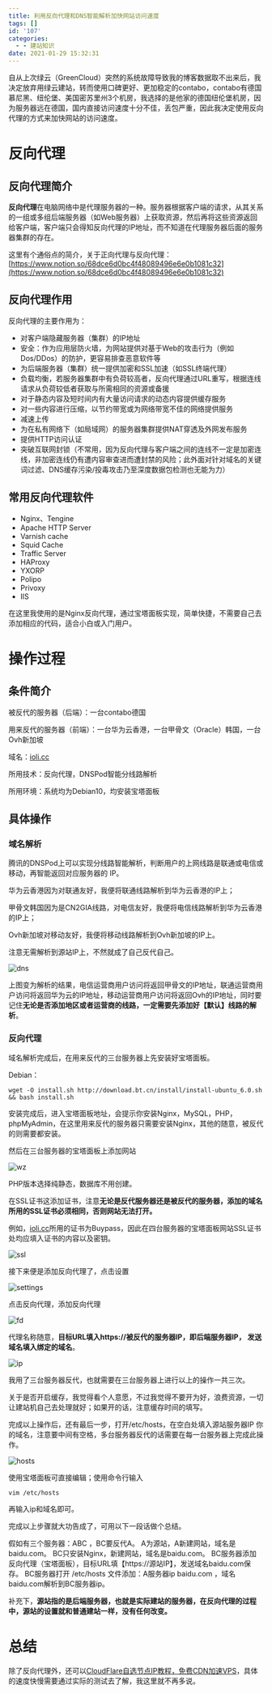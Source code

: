 ```yaml
---
title: 利用反向代理和DNS智能解析加快网站访问速度
tags: []
id: '107'
categories:
  - - 建站知识
date: 2021-01-29 15:32:31
---
```


自从上次绿云（GreenCloud）突然的系统故障导致我的博客数据取不出来后，我决定放弃用绿云建站，转而使用口碑更好、更加稳定的contabo，contabo有德国慕尼黑、纽伦堡、美国密苏里州3个机房，我选择的是他家的德国纽伦堡机房，因为服务器远在德国，国内直接访问速度十分不佳，丢包严重，因此我决定使用反向代理的方式来加快网站的访问速度。

# 反向代理

## 反向代理简介

**反向代理**在电脑网络中是代理服务器的一种。服务器根据客户端的请求，从其关系的一组或多组后端服务器（如Web服务器）上获取资源，然后再将这些资源返回给客户端，客户端只会得知反向代理的IP地址，而不知道在代理服务器后面的服务器集群的存在。

这里有个通俗点的简介，关于正向代理与反向代理：[https://www.notion.so/68dce6d0bc4f48089496e6e0b1081c32](https://www.notion.so/68dce6d0bc4f48089496e6e0b1081c32)

## 反向代理作用

反向代理的主要作用为：

*   对客户端隐藏服务器（集群）的IP地址
*   安全：作为应用层防火墙，为网站提供对基于Web的攻击行为（例如Dos/DDos）的防护，更容易排查恶意软件等
*   为后端服务器（集群）统一提供加密和SSL加速（如SSL终端代理）
*   负载均衡，若服务器集群中有负荷较高者，反向代理通过URL重写，根据连线请求从负荷较低者获取与所需相同的资源或备援
*   对于静态内容及短时间内有大量访问请求的动态内容提供缓存服务
*   对一些内容进行压缩，以节约带宽或为网络带宽不佳的网络提供服务
*   减速上传
*   为在私有网络下（如局域网）的服务器集群提供NAT穿透及外网发布服务
*   提供HTTP访问认证
*   突破互联网封锁（不常用，因为反向代理与客户端之间的连线不一定是加密连线，非加密连线仍有遭内容审查进而遭封禁的风险；此外面对针对域名的关键词过滤、DNS缓存污染/投毒攻击乃至深度数据包检测也无能为力）

## 常用反向代理软件

*   Nginx、Tengine
*   Apache HTTP Server
*   Varnish cache
*   Squid Cache
*   Traffic Server
*   HAProxy
*   YXORP
*   Polipo
*   Privoxy
*   IIS

在这里我使用的是Nginx反向代理，通过宝塔面板实现，简单快捷，不需要自己去添加相应的代码，适合小白或入门用户。

# 操作过程

## 条件简介

被反代的服务器（后端）：一台contabo德国

用来反代的服务器（前端）：一台华为云香港，一台甲骨文（Oracle）韩国，一台Ovh新加坡

域名：[ioli.cc](ioli.cc)

所用技术：反向代理，DNSPod智能分线路解析

所用环境：系统均为Debian10，均安装宝塔面板

## 具体操作

### 域名解析

腾讯的DNSPod上可以实现分线路智能解析，判断用户的上网线路是联通或电信或移动，再智能返回对应服务器的 IP。

华为云香港因为对联通友好，我便将联通线路解析到华为云香港的IP上；

甲骨文韩国因为是CN2GIA线路，对电信友好，我便将电信线路解析到华为云香港的IP上；

Ovh新加坡对移动友好，我便将移动线路解析到Ovh新加坡的IP上。

注意无需解析到源站IP上，不然就成了自己反代自己。

![dns](https://cdn.jsdelivr.net/gh/a08332424/blog/article/20210129144414.png)

上图变为解析的结果，电信运营商用户访问将返回甲骨文的IP地址，联通运营商用户访问将返回华为云的IP地址，移动运营商用户访问将返回Ovh的IP地址，同时要记住**无论是否添加地区或者运营商的线路，一定需要先添加好【默认】线路的解析**。

### 反向代理

域名解析完成后，在用来反代的三台服务器上先安装好宝塔面板。

Debian：

```
wget -O install.sh http://download.bt.cn/install/install-ubuntu_6.0.sh && bash install.sh
```

安装完成后，进入宝塔面板地址，会提示你安装Nginx，MySQL，PHP，phpMyAdmin，在这里用来反代的服务器只需要安装Nginx，其他的随意，被反代的则需要都安装。

然后在三台服务器的宝塔面板上添加网站

![wz](https://cdn.jsdelivr.net/gh/a08332424/blog/article/20210129145345.png)

PHP版本选择纯静态，数据库不用创建。

在SSL证书这添加证书，注意**无论是反代服务器还是被反代的服务器，添加的域名所用的SSL证书必须相同，否则网站无法打开。**

例如，[ioli.cc](ioli.cc)所用的证书为Buypass，因此在四台服务器的宝塔面板网站SSL证书处均应填入证书的内容以及密钥。

![ssl](https://cdn.jsdelivr.net/gh/a08332424/blog/article/20210129150254.png)

接下来便是添加反向代理了，点击设置

![settings](https://cdn.jsdelivr.net/gh/a08332424/blog/article/20210129150636.png)

点击反向代理，添加反向代理

![fd](https://cdn.jsdelivr.net/gh/a08332424/blog/article/20210129150858.png)

代理名称随意，**目标URL填入https://被反代的服务器IP，即后端服务器IP，** **发送域名填入绑定的域名**。

![ip](https://cdn.jsdelivr.net/gh/a08332424/blog/article/20210129151230.png)

我用了三台服务器反代，也就需要在三台服务器上进行以上的操作一共三次。

关于是否开启缓存，我觉得看个人意愿，不过我觉得不要开为好，浪费资源，一切让建站机自己去处理就好；如果开的话，注意缓存时间的填写。

完成以上操作后，还有最后一步，打开/etc/hosts，在空白处填入源站服务器IP 你的域名，注意要中间有空格，多台服务器反代的话需要在每一台服务器上完成此操作。

![hosts](https://cdn.jsdelivr.net/gh/a08332424/blog/article/20210129152121.png)

使用宝塔面板可直接编辑；使用命令行输入

```
vim /etc/hosts
```

再输入ip和域名即可。

完成以上步骤就大功告成了，可用以下一段话做个总结。

假如有三个服务器：ABC ，BC要反代A。 A为源站，A新建网站，域名是baidu.com。 BC只安装Nginx，新建网站，域名是baidu.com。 BC服务器添加反向代理（宝塔面板），目标URL填【https://源站IP】，发送域名baidu.com保存。 BC服务器打开 /etc/hosts 文件添加：A服务器ip baidu.com ，域名baidu.com解析到BC服务器ip。

补充下，**源站指的是后端服务器，也就是实际建站的服务器，在反向代理的过程中，源站的设置就和普通建站一样，没有任何改变。**

# 总结

除了反向代理外，还可以[CloudFlare自选节点IP教程，免费CDN加速VPS](https://ioli.cc/98.html)，具体的速度快慢需要通过实际的测试去了解，我这里就不再多说。